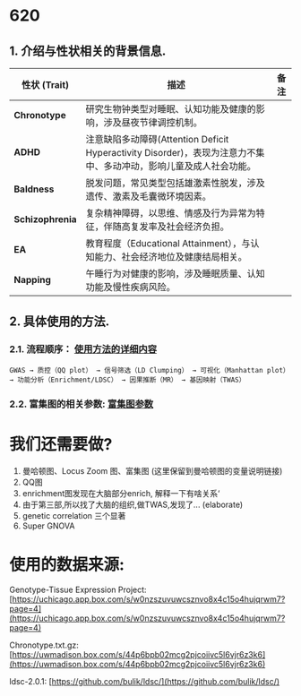 # 620 
## 1. 介绍与性状相关的背景信息.


| 性状 (Trait)        | 描述                                                | 备注                                        |
| ----------------- | ------------------------------------------------- | ----------------------------------------- |
| **Chronotype**    | 研究生物钟类型对睡眠、认知功能及健康的影响，涉及昼夜节律调控机制。                 |              |
| **ADHD**          | 注意缺陷多动障碍(Attention Deficit Hyperactivity Disorder)，表现为注意力不集中、多动冲动，影响儿童及成人社会功能。              |         |
| **Baldness**      | 脱发问题，常见类型包括雄激素性脱发，涉及遗传、激素及毛囊微环境因素。                |   |
| **Schizophrenia** | 复杂精神障碍，以思维、情感及行为异常为特征，伴随高复发率及社会经济负担。              |       |
| **EA**            | 教育程度（Educational Attainment），与认知能力、社会经济地位及健康结局相关。 |         |
| **Napping**       | 午睡行为对健康的影响，涉及睡眠质量、认知功能及慢性疾病风险。                    |       |


## 2. 具体使用的方法.
### 2.1. 流程顺序：  [使用方法的详细内容](z_MD/使用方法的详细内容.md "使用方法的详细内容")

   `GWAS → 质控（QQ plot） → 信号筛选（LD Clumping） → 可视化（Manhattan plot） → 功能分析（Enrichment/LDSC） → 因果推断（MR） → 基因映射（TWAS）`

### 2.2. 富集图的相关参数:  [富集图参数](z_MD/基因遗传富集图.md "富集图参数")


# 我们还需要做?
1. 曼哈顿图、Locus Zoom 图、富集图
   (这里保留到曼哈顿图的变量说明链接)
2. QQ图
3. enrichment图发现在大脑部分enrich, 解释一下有啥关系‘
4. 由于第三部,所以找了大脑的组织,做TWAS,发现了... (elaborate)
5. genetic correlation 三个显著
6. Super GNOVA
   

# 使用的数据来源:
Genotype-Tissue Expression Project: [https://uchicago.app.box.com/s/w0nzszuvuwcsznvo8x4c15o4hujqrwm7?page=4](https://uchicago.app.box.com/s/w0nzszuvuwcsznvo8x4c15o4hujqrwm7?page=4)

Chronotype.txt.gz: [https://uwmadison.box.com/s/44p6bpb02mcg2pjcoiivc5l6vjr6z3k6](https://uwmadison.box.com/s/44p6bpb02mcg2pjcoiivc5l6vjr6z3k6)

ldsc-2.0.1: [https://github.com/bulik/ldsc/](https://github.com/bulik/ldsc/)

